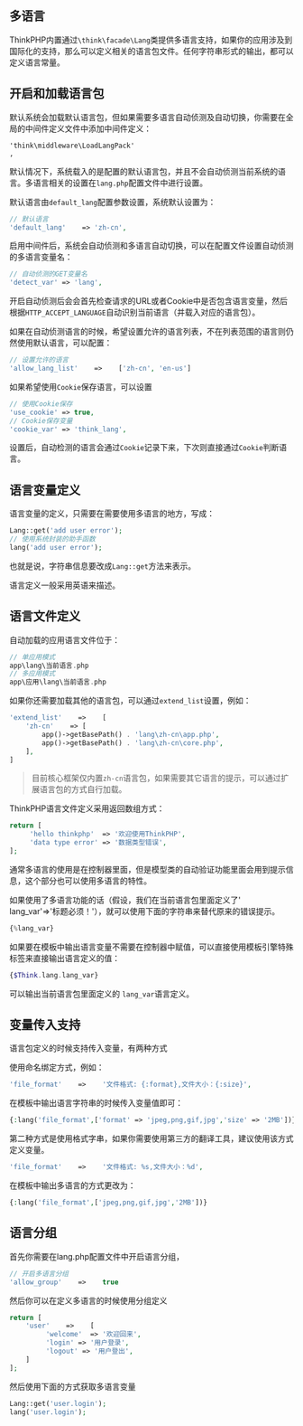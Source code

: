 ## 多语言

ThinkPHP内置通过`\think\facade\Lang`类提供多语言支持，如果你的应用涉及到国际化的支持，那么可以定义相关的语言包文件。任何字符串形式的输出，都可以定义语言常量。

## 开启和加载语言包

默认系统会加载默认语言包，但如果需要多语言自动侦测及自动切换，你需要在全局的中间件定义文件中添加中间件定义：

```
'think\middleware\LoadLangPack'
,
```

默认情况下，系统载入的是配置的默认语言包，并且不会自动侦测当前系统的语言。多语言相关的设置在`lang.php`配置文件中进行设置。

默认语言由`default_lang`配置参数设置，系统默认设置为：

```php
// 默认语言
'default_lang'    => 'zh-cn',
```

启用中间件后，系统会自动侦测和多语言自动切换，可以在配置文件设置自动侦测的多语言变量名：

```php
// 自动侦测的GET变量名
'detect_var' => 'lang',
```

开启自动侦测后会会首先检查请求的URL或者Cookie中是否包含语言变量，然后根据`HTTP_ACCEPT_LANGUAGE`自动识别当前语言（并载入对应的语言包）。

如果在自动侦测语言的时候，希望设置允许的语言列表，不在列表范围的语言则仍然使用默认语言，可以配置：

```php
// 设置允许的语言
'allow_lang_list'    =>    ['zh-cn', 'en-us']
```

如果希望使用`Cookie`保存语言，可以设置

```php
// 使用Cookie保存
'use_cookie' => true,
// Cookie保存变量
'cookie_var' => 'think_lang',
```

设置后，自动检测的语言会通过`Cookie`记录下来，下次则直接通过`Cookie`判断语言。

## 语言变量定义

语言变量的定义，只需要在需要使用多语言的地方，写成：

```php
Lang::get('add user error');
// 使用系统封装的助手函数
lang('add user error');
```

也就是说，字符串信息要改成`Lang::get`方法来表示。

语言定义一般采用英语来描述。

## 语言文件定义

自动加载的应用语言文件位于：

```php
// 单应用模式
app\lang\当前语言.php
// 多应用模式
app\应用\lang\当前语言.php

```

如果你还需要加载其他的语言包，可以通过`extend_list`设置，例如：

```php
'extend_list'    =>    [
    'zh-cn'    => [
        app()->getBasePath() . 'lang\zh-cn\app.php',
        app()->getBasePath() . 'lang\zh-cn\core.php',
    ],
]
```

> 目前核心框架仅内置`zh-cn`语言包，如果需要其它语言的提示，可以通过扩展语言包的方式自行加载。

ThinkPHP语言文件定义采用返回数组方式：

```php
return [
     'hello thinkphp'  => '欢迎使用ThinkPHP',
     'data type error' => '数据类型错误',
];
```

通常多语言的使用是在控制器里面，但是模型类的自动验证功能里面会用到提示信息，这个部分也可以使用多语言的特性。

如果使用了多语言功能的话（假设，我们在当前语言包里面定义了' lang\_var'=&gt;'标题必须！'），就可以使用下面的字符串来替代原来的错误提示。

```php
{%lang_var}
```

如果要在模板中输出语言变量不需要在控制器中赋值，可以直接使用模板引擎特殊标签来直接输出语言定义的值：

```php
{$Think.lang.lang_var}
```

可以输出当前语言包里面定义的 `lang_var`语言定义。

## 变量传入支持

语言包定义的时候支持传入变量，有两种方式

使用命名绑定方式，例如：

```php
'file_format'    =>    '文件格式: {:format},文件大小：{:size}',
```

在模板中输出语言字符串的时候传入变量值即可：

```php
{:lang('file_format',['format' => 'jpeg,png,gif,jpg','size' => '2MB'])}
```

第二种方式是使用格式字串，如果你需要使用第三方的翻译工具，建议使用该方式定义变量。

```php
'file_format'    =>    '文件格式: %s,文件大小：%d',
```

在模板中输出多语言的方式更改为：

```php
{:lang('file_format',['jpeg,png,gif,jpg','2MB'])}
```

## 语言分组

首先你需要在lang.php配置文件中开启语言分组，

```php
// 开启多语言分组
'allow_group'    =>    true
```

然后你可以在定义多语言的时候使用分组定义

```php
return [
    'user'    =>    [
         'welcome'  => '欢迎回来',
         'login' => '用户登录',
         'logout' => '用户登出',
    ]
];
```

然后使用下面的方式获取多语言变量

```php
Lang::get('user.login');
lang('user.login');
```



